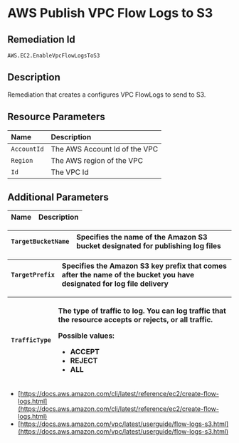 # AWS Publish VPC Flow Logs to S3

## Remediation Id

`AWS.EC2.EnableVpcFlowLogsToS3`

## Description

Remediation that creates a configures VPC FlowLogs to send to S3.

## Resource Parameters

| Name | Description |
| :--- | :--- |
| `AccountId` | The AWS Account Id of the VPC |
| `Region` | The AWS region of the VPC |
| `Id` | The VPC Id |

## Additional Parameters

| Name | Description |
| :--- | :--- |


| `TargetBucketName` | Specifies the name of the Amazon S3 bucket designated for publishing log files |
| :--- | :--- |


| `TargetPrefix` | Specifies the Amazon S3 key prefix that comes after the name of the bucket you have designated for log file delivery |
| :--- | :--- |


<table>
  <thead>
    <tr>
      <th style="text-align:left"><code>TrafficType</code>
      </th>
      <th style="text-align:left">
        <p>The type of traffic to log. You can log traffic that the resource accepts
          or rejects, or all traffic.</p>
        <p>Possible values:</p>
        <ul>
          <li>ACCEPT</li>
          <li>REJECT</li>
          <li>ALL</li>
        </ul>
      </th>
    </tr>
  </thead>
  <tbody></tbody>
</table>

* [https://docs.aws.amazon.com/cli/latest/reference/ec2/create-flow-logs.html](https://docs.aws.amazon.com/cli/latest/reference/ec2/create-flow-logs.html)
* [https://docs.aws.amazon.com/vpc/latest/userguide/flow-logs-s3.html](https://docs.aws.amazon.com/vpc/latest/userguide/flow-logs-s3.html)

